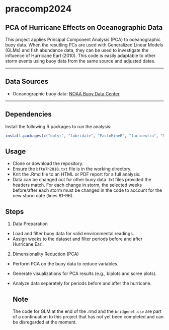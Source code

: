 # praccomp2024
## PCA of Hurricane Effects on Oceanographic Data

This project applies Principal Component Analysis (PCA) to oceanographic buoy data. When the resutling PCs are used with Generalized Linear Models (GLMs) and fish abundance data, they can be used to investigate the influence of Hurricane Earl (2010). This code is easily adaptable to other storm events using buoy data from the same source and adjusted dates.

---

## Data Sources

- Oceanographic buoy data: [NOAA Buoy Data Center](https://www.ndbc.noaa.gov/station_history.php?station=bftn7)

---

## Dependencies

Install the following R packages to run the analysis:

```R
install.packages(c("dplyr", "lubridate", "FactoMineR", "factoextra", "MASS"))
```

## Usage

- Clone or download the repository.
- Ensure the `bftn7h2010.txt` file is in the working directory.
- Knit the .Rmd file to an HTML or PDF report for a full analysis.
- Data can be changed out for other buoy data .txt files provided the headers match. For each change in storm, the selected weeks before/after each storm must be changed in the code to account for the new storm date (lines 81-96).

## Steps

1. Data Preparation
- Load and filter buoy data for valid environmental readings.
- Assign weeks to the dataset and filter periods before and after Hurricane Earl.

2. Dimensionality Reduction (PCA)
- Perform PCA on the buoy data to reduce variables.
- Generate visualizations for PCA results (e.g., biplots and scree plots).
- Analyze data separately for periods before and after the hurricane.

  ## Note

  The code for GLM at the end of the .rmd and the `bridgenet.csv` are part of a continuation to this project that has not yet been completed and can be disregarded at the moment.

